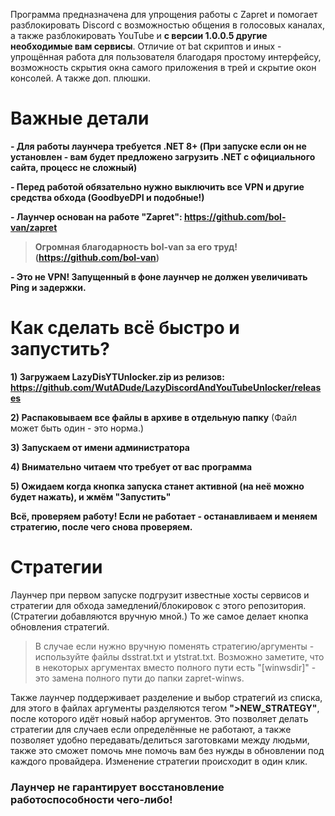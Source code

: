 Программа предназначена для упрощения работы с Zapret и помогает разблокировать Discord с возможностью общения в голосовых каналах, а также разблокировать YouTube и **с версии 1.0.0.5 другие необходимые вам сервисы**. Отличие от bat скриптов и иных - упрощённая работа для пользователя благодаря простому интерфейсу, возможность скрытия окна самого приложения в трей и скрытие окон консолей. А также доп. плюшки. 

# Важные детали
**- Для работы лаунчера требуется .NET 8+ (При запуске если он не установлен - вам будет предложено загрузить .NET с официального сайта, процесс не сложный)**

**- Перед работой обязательно нужно выключить все VPN и другие средства обхода (GoodbyeDPI и подобные!)**

**- Лаунчер основан на работе "Zapret": https://github.com/bol-van/zapret**
>**Огромная благодарность bol-van за его труд! (https://github.com/bol-van)**

**- Это не VPN! Запущенный в фоне лаунчер не должен увеличивать Ping и задержки.**

# Как сделать всё быстро и запустить?
**1) Загружаем LazyDisYTUnlocker.zip из релизов: https://github.com/WutADude/LazyDiscordAndYouTubeUnlocker/releases**

**2) Распаковываем все файлы в архиве в отдельную папку** (Файл может быть один - это норма.)

**3) Запускаем от имени администратора**

**4) Внимательно читаем что требует от вас программа**

**5) Ожидаем когда кнопка запуска станет активной (на неё можно будет нажать), и жмём "Запустить"**

**Всё, проверяем работу! Если не работает - останавливаем и меняем стратегию, после чего снова проверяем.**

# Стратегии
Лаунчер при первом запуске подгрузит известные хосты сервисов и стратегии для обхода замедлений/блокировок с этого репозитория. (Стратегии добавляются вручную мной.)
То же самое делает кнопка обновления стратегий.

> В случае если нужно вручную поменять стратегию/аргументы - используйте файлы dsstrat.txt и ytstrat.txt. Возможно заметите, что в некоторых аргументах вместо полного пути есть "[winwsdir]" - это замена полного пути до папки zapret-winws.

Также лаунчер поддерживает разделение и выбор стратегий из списка, для этого в файлах аргументы разделяются тегом **">NEW_STRATEGY"**, после которого идёт новый набор аргументов. Это позволяет делать стратегии для случаев если определённые не работают, а также позволяет удобно передавать/делиться заготовками между людьми, также это сможет помочь мне помочь вам без нужды в обновлении под каждого провайдера. Изменение стратегии происходит в один клик.

### Лаунчер не гарантирует восстановление работоспособности чего-либо! 
